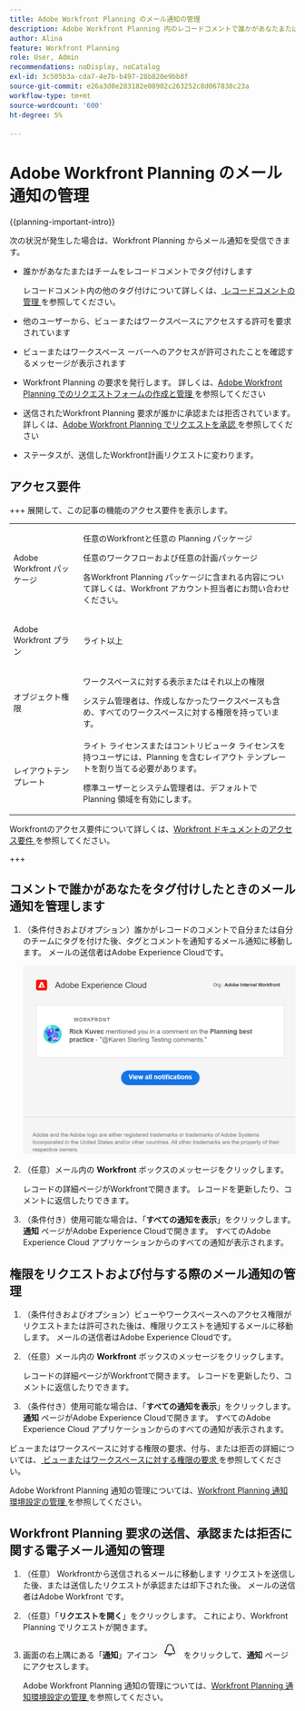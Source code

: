 ```yaml
---
title: Adobe Workfront Planning のメール通知の管理
description: Adobe Workfront Planning 内のレコードコメントで誰かがあなたまたは自分のチームをタグ付けすると、そのタグに関するメール通知が届きます。
author: Alina
feature: Workfront Planning
role: User, Admin
recommendations: noDisplay, noCatalog
exl-id: 3c505b3a-cda7-4e7b-b497-28b820e9bb8f
source-git-commit: e26a3d0e283182e08902c263252c8d067838c23a
workflow-type: tm+mt
source-wordcount: '600'
ht-degree: 5%

---
```



# Adobe Workfront Planning のメール通知の管理

<!--<span class="preview">The highlighted information on this page refers to functionality not yet generally available. It is available only in the Preview environment for all customers. After the monthly releases to Production, the same features are also available in the Production environment for customers who enabled fast releases. </span>   

<span class="preview">For information about fast releases, see [Enable or disable fast releases for your organization](/help/quicksilver/administration-and-setup/set-up-workfront/configure-system-defaults/enable-fast-release-process.md). </span>-->

{{planning-important-intro}}

次の状況が発生した場合は、Workfront Planning からメール通知を受信できます。

* 誰かがあなたまたはチームをレコードコメントでタグ付けします

  レコードコメント内の他のタグ付けについて詳しくは、[ レコードコメントの管理 ](/help/quicksilver/planning/records/manage-record-comments.md) を参照してください。
* 他のユーザーから、ビューまたはワークスペースにアクセスする許可を要求されています
* ビューまたはワークスペース <!--Isk confirmed that there is nno email for denying access but did not test--> ーバーへのアクセスが許可されたことを確認するメッセージが表示されます
* Workfront Planning の要求を発行します。 詳しくは、[Adobe Workfront Planning でのリクエストフォームの作成と管理 ](/help/quicksilver/planning/requests/create-request-form.md) を参照してください
* 送信されたWorkfront Planning 要求が誰かに承認または拒否されています。 詳しくは、[Adobe Workfront Planning でリクエストを承認 ](/help/quicksilver/planning/requests/approve-request.md) を参照してください
* ステータスが、送信したWorkfront計画リクエストに変わります。

## アクセス要件

+++ 展開して、この記事の機能のアクセス要件を表示します。 

<table style="table-layout:auto"> 
<col> 
</col> 
<col> 
</col> 
<tbody> 
    <tr> 
<tr> 
</tr>   
<tr> 
   <td role="rowheader"><p>Adobe Workfront パッケージ</p></td> 
   <td> 
<p>任意のWorkfrontと任意の Planning パッケージ</p> <p>任意のワークフローおよび任意の計画パッケージ</p>
<p>各Workfront Planning パッケージに含まれる内容について詳しくは、Workfront アカウント担当者にお問い合わせください。 </p> 
   </td> 
  <tr> 
   <td role="rowheader"><p>Adobe Workfront プラン</p></td> 
   <td><p>ライト以上</p>
   </td> 
  </tr> 
  <tr> 
   <td role="rowheader"><p>オブジェクト権限</p></td> 
   <td>   <p>ワークスペースに対する表示またはそれ以上の権限</a> </p>  
   <p>システム管理者は、作成しなかったワークスペースも含め、すべてのワークスペースに対する権限を持っています。</p> </td> 
  </tr> 
<tr>
   <td role="rowheader"><p>レイアウトテンプレート</p></td>
   <td> ライト ライセンスまたはコントリビュータ ライセンスを持つユーザには、Planning を含むレイアウト テンプレートを割り当てる必要があります。
   <p>標準ユーザーとシステム管理者は、デフォルトで Planning 領域を有効にします。</p></div></li></ul>
</td>
  </tr> 
</tbody> 
</table>

Workfrontのアクセス要件について詳しくは、[Workfront ドキュメントのアクセス要件 ](/help/quicksilver/administration-and-setup/add-users/access-levels-and-object-permissions/access-level-requirements-in-documentation.md) を参照してください。

+++

<!--
OLD: 

<table style="table-layout:auto"> 
<col> 
</col> 
<col> 
</col> 
<tbody> 
    <tr> 
<tr> 
<td> 
   <p> Products</p> </td> 
   <td> 
   <ul><li><p> Adobe Workfront</p></li> 
   <li><p> Adobe Workfront Planning<p></li></ul></td> 
  </tr>   
<tr> 
   <td role="rowheader"><p>Adobe Workfront plan*</p></td> 
   <td> 
<p>Any of the following Workfront plans:</p> 
<ul><li>Select</li> 
<li>Prime</li> 
<li>Ultimate</li></ul> 
<p>Workfront Planning is not available for legacy Workfront plans</p> 
   </td> 
<tr> 
   <td role="rowheader"><p>Adobe Workfront Planning package*</p></td> 
   <td> 
<p>Any </p> 
<p>For more information about what is included in each Workfront Planning plan, contact your Workfront account manager. </p> 
   </td> 
 <tr> 
   <td role="rowheader"><p>Adobe Workfront platform</p></td> 
   <td> 
<p>Your organization's instance of Workfront must be onboarded to the Adobe Unified Experience.</p> 
<p>The users in your organization receive notifications from Workfront Planning only when your organization is onboarded to the Adobe Unified Experience. </p>
<p>For more information, see <a href="/help/quicksilver/workfront-basics/navigate-workfront/workfront-navigation/adobe-unified-experience.md">Adobe Unified Experience for Workfront</a>. </p> 
   </td> 
   </tr> 
  </tr> 
  <tr> 
   <td role="rowheader"><p>Adobe Workfront license*</p></td> 
   <td><p> Standard, Light, or Contributor</p>
   <p>Workfront Planning is not available for legacy Workfront licenses</p> 
  </td> 
  </tr> 
  <tr> 
   <td role="rowheader"><p>Access level configuration</p></td> 
   <td> <p>There are no access level controls for Adobe Workfront Planning</p>   
</td> 
  </tr> 
<tr> 
   <td role="rowheader"><p>Object permissions</p></td> 
   <td>   <p>View or higher permissions to a workspace</a> </p>  
   <p>System Administrators have permissions to all workspaces, including the ones they did not create</p> </td> 
  </tr> 
<tr>
   <td role="rowheader"><p>Layout template</p></td>
   <td> Users with a Light or Contributor license must be assigned a layout template that includes Planning.
   <p>Standard users and System Administrators have the Planning areas enabled by default.</p></div></li></ul>
  
</td>
  </tr>

</tbody> 
</table>
-->


## コメントで誰かがあなたをタグ付けしたときのメール通知を管理します

1. （条件付きおよびオプション）誰かがレコードのコメントで自分または自分のチームにタグを付けた後、タグとコメントを通知するメール通知に移動します。 メールの送信者はAdobe Experience Cloudです。

   ![ メール通知の例 ](assets/email-notification-example.png)

1. （任意）メール内の **Workfront** ボックスのメッセージをクリックします。

   レコードの詳細ページがWorkfrontで開きます。 レコードを更新したり、コメントに返信したりできます。

1. （条件付き）使用可能な場合は、「**すべての通知を表示**」をクリックします。 <!--check with Lilit - do non-IMS users have this button??-->
**通知** ページがAdobe Experience Cloudで開きます。 すべてのAdobe Experience Cloud アプリケーションからのすべての通知が表示されます。

## 権限をリクエストおよび付与する際のメール通知の管理

1. （条件付きおよびオプション）ビューやワークスペースへのアクセス権限がリクエストまたは許可された後は、権限リクエストを通知するメールに移動します。 メールの送信者はAdobe Experience Cloudです。

1. （任意）メール内の **Workfront** ボックスのメッセージをクリックします。

   レコードの詳細ページがWorkfrontで開きます。 レコードを更新したり、コメントに返信したりできます。

1. （条件付き）使用可能な場合は、「**すべての通知を表示**」をクリックします。
**通知** ページがAdobe Experience Cloudで開きます。 すべてのAdobe Experience Cloud アプリケーションからのすべての通知が表示されます。


ビューまたはワークスペースに対する権限の要求、付与、または拒否の詳細については、[ ビューまたはワークスペースに対する権限の要求 ](/help/quicksilver/planning/access/request-permissions.md) を参照してください。

Adobe Workfront Planning 通知の管理については、[Workfront Planning 通知環境設定の管理 ](/help/quicksilver/planning/notifications/manage-notification-preferences.md) を参照してください。

## Workfront Planning 要求の送信、承認または拒否に関する電子メール通知の管理

1. （任意） Workfrontから送信されるメールに移動します
リクエストを送信した後、または送信したリクエストが承認または却下された後。 メールの送信者はAdobe Workfront です。

1. （任意）「**リクエストを開く**」をクリックします。 これにより、Workfront Planning でリクエストが開きます。

1. 画面の右上隅にある「**通知**」アイコン ![ 通知領域アイコン Unified Shell](assets/notifications-area-icon-unified-shell.png) をクリックして、**通知** ページにアクセスします。

   Adobe Workfront Planning 通知の管理については、[Workfront Planning 通知環境設定の管理 ](/help/quicksilver/planning/notifications/manage-notification-preferences.md) を参照してください。
